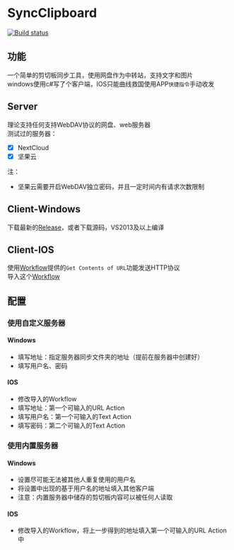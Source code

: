 # SyncClipboard
[![Build status](https://ci.appveyor.com/api/projects/status/4hm1au4xaikj96tr?svg=true)](https://ci.appveyor.com/project/Jeric-X/syncclipboard)

## 功能
一个简单的剪切板同步工具，使用网盘作为中转站，支持文字和图片  
windows使用c#写了个客户端，IOS只能曲线救国使用APP`快捷指令`手动收发

## Server

理论支持任何支持WebDAV协议的网盘、web服务器  
测试过的服务器：   
- [x] NextCloud  
- [x] 坚果云  

注：
- 坚果云需要开启WebDAV独立密码，并且一定时间内有请求次数限制

## Client-Windows  
下载最新的[Release](https://github.com/Jeric-X/SyncClipboard/releases/)，或者下载源码，VS2013及以上编译

## Client-IOS 
使用[Workflow](https://appsto.re/cn/2IzJ2.i)提供的`Get Contents of URL`功能发送HTTP协议  
导入这个[Workflow](https://www.icloud.com/shortcuts/229cd7657ce544daafc7ece882405b36)

## 配置

### 使用自定义服务器
#### Windows
- 填写地址：指定服务器同步文件夹的地址（提前在服务器中创建好）
- 填写用户名、密码

#### IOS
- 修改导入的Workflow
- 填写地址：第一个可输入的URL Action
- 填写用户名：第一个可输入的Text Action
- 填写密码：第二个可输入的Text Action

### 使用内置服务器 
#### Windows
- 设置尽可能无法被其他人重复使用的用户名
- 将设置中出现的基于用户名的地址填入其他客户端  
- 注意：内置服务器中储存的剪切板内容可以被任何人读取

#### IOS
- 修改导入的Workflow，将上一步得到的地址填入第一个可输入的URL Action中